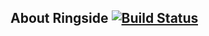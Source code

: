 ## About Ringside [![Build Status](https://travis-ci.org/JeffreyDavidson/Ringside.svg?branch=development)](https://travis-ci.org/JeffreyDavidson/Ringside)

